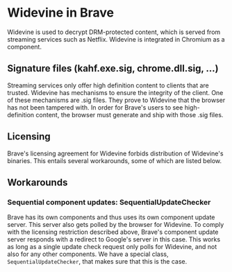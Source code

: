 # Widevine in Brave

Widevine is used to decrypt DRM-protected content, which is served from
streaming services such as Netflix. Widevine is integrated in Chromium as a
component.

## Signature files (kahf.exe.sig, chrome.dll.sig, ...)

Streaming services only offer high definition content to clients that are
trusted. Widevine has mechanisms to ensure the integrity of the client. One of
these mechanisms are .sig files. They prove to Widevine that the browser has not
been tampered with. In order for Brave's users to see high-definition content,
the browser must generate and ship with those .sig files.

## Licensing

Brave's licensing agreement for Widevine forbids distribution of Widevine's
binaries. This entails several workarounds, some of which are listed below.

## Workarounds

### Sequential component updates: SequentialUpdateChecker

Brave has its own components and thus uses its own component update server. This
server also gets polled by the browser for Widevine. To comply with the
licensing restriction described above, Brave's component update server responds
with a redirect to Google's server in this case. This works as long as a single
update check request only polls for Widevine, and not also for any other
components. We have a special class, `SequentialUpdateChecker`, that makes sure
that this is the case.
